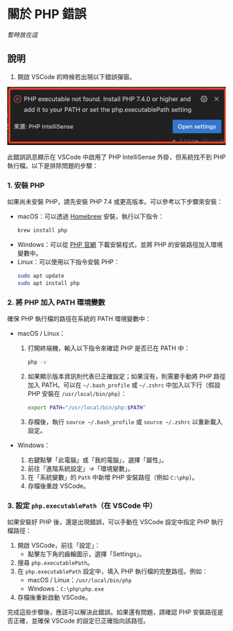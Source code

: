 # 關於 PHP 錯誤

_暫時放在這_

## 說明

1. 開啟 VSCode 的時候若出現以下錯誤彈窗。

![](images/img_01.png)


此錯誤訊息顯示在 VSCode 中啟用了 PHP IntelliSense 外掛，但系統找不到 PHP 執行檔。以下是排除問題的步驟：

### 1. 安裝 PHP
如果尚未安裝 PHP，請先安裝 PHP 7.4 或更高版本。可以參考以下步驟來安裝：

   - macOS：可以透過 [Homebrew](https://brew.sh/) 安裝，執行以下指令：
     ```bash
     brew install php
     ```
   - Windows：可以從 [PHP 官網](https://windows.php.net/download) 下載安裝程式，並將 PHP 的安裝路徑加入環境變數中。
   - Linux：可以使用以下指令安裝 PHP：
     ```bash
     sudo apt update
     sudo apt install php
     ```

### 2. 將 PHP 加入 PATH 環境變數
確保 PHP 執行檔的路徑在系統的 PATH 環境變數中：

   - macOS / Linux：
     1. 打開終端機，輸入以下指令來確認 PHP 是否已在 PATH 中：
        ```bash
        php -v
        ```
     2. 如果顯示版本資訊則代表已正確設定；如果沒有，則需要手動將 PHP 路徑加入 PATH。可以在 `~/.bash_profile` 或 `~/.zshrc` 中加入以下行（假設 PHP 安裝在 `/usr/local/bin/php`）：
        ```bash
        export PATH="/usr/local/bin/php:$PATH"
        ```
     3. 存檔後，執行 `source ~/.bash_profile` 或 `source ~/.zshrc` 以重新載入設定。

   - Windows：
     1. 右鍵點擊「此電腦」或「我的電腦」，選擇「屬性」。
     2. 前往「進階系統設定」→「環境變數」。
     3. 在「系統變數」的 `Path` 中新增 PHP 安裝路徑（例如 `C:\php`）。
     4. 存檔後重啟 VSCode。

### 3. 設定 `php.executablePath`（在 VSCode 中）
如果安裝好 PHP 後，還是出現錯誤，可以手動在 VSCode 設定中指定 PHP 執行檔路徑：

1. 開啟 VSCode，前往「設定」：
   - 點擊左下角的齒輪圖示，選擇「Settings」。
2. 搜尋 `php.executablePath`。
3. 在 `php.executablePath` 設定中，填入 PHP 執行檔的完整路徑。例如：
   - macOS / Linux：`/usr/local/bin/php`
   - Windows：`C:\php\php.exe`
4. 存檔後重新啟動 VSCode。

完成這些步驟後，應該可以解決此錯誤。如果還有問題，請確認 PHP 安裝路徑是否正確，並確保 VSCode 的設定已正確指向該路徑。